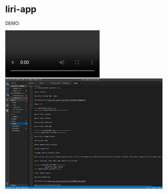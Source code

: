 # liri-app

DEMO:

<video src="assets/video-demo/liri-demo.webm"><embed src="assets/video-demo/liri-demo.webm"></embed></video>
<img src = "assets/image/liri-log-demo.png" width="500" height="350">






